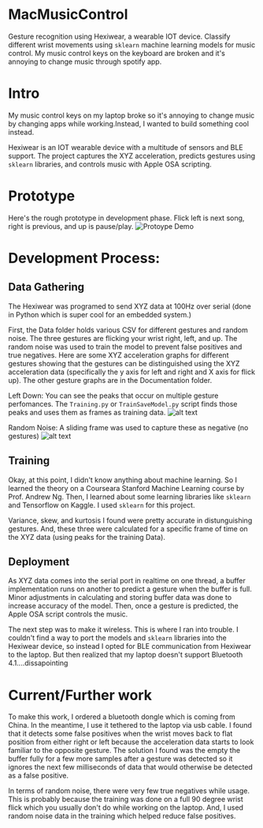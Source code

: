 # MacMusicControl
Gesture recognition using Hexiwear, a wearable IOT device. Classify different wrist movements using `sklearn` machine learning models for music control. My music control keys on the keyboard are broken and it's annoying to change music through spotify app.

# Intro
My music control keys on my laptop broke so it's annoying to change music by changing apps while working.Instead, I wanted to build something cool instead.

Hexiwear is an IOT wearable device with a multitude of sensors and BLE support. The project captures the XYZ acceleration, predicts gestures using `sklearn` libraries, and controls music with Apple OSA scripting.

# Prototype
Here's the rough prototype in development phase. Flick left is next song, right is previous, and up is pause/play.
![Protoype Demo](https://github.com/mshah0686/MacMusicControl/blob/master/Documentation/Prototype_gif.gif)
# Development Process:
## Data Gathering
The Hexiwear was programed to send XYZ data at 100Hz over serial (done in Python which is super cool for an embedded system.)

First, the Data folder holds various CSV for different gestures and random noise. The three gestures are flicking your wrist right, left, and up. The random noise was used to train the model to prevent false positives and true negatives. Here are some XYZ acceleration graphs for different gestures showing that the gestures can be distinguished using the XYZ acceleration data (specifically the y axis for left and right and X axis for flick up). The other gesture graphs are in the Documentation folder.

Left Down: You can see the peaks that occur on multiple gesture perfomances. The `Training.py` or `TrainSaveModel.py` script finds those peaks and uses them as frames as training data.
![alt text](https://github.com/mshah0686/MacMusicControl/blob/master/Documentation/Left_down.png)

Random Noise: A sliding frame was used to capture these as negative (no gestures)
![alt text](https://github.com/mshah0686/MacMusicControl/blob/master/Documentation/Noise.png)

## Training
Okay, at this point, I didn't know anything about machine learning. So I learned the theory on a Courseara Stanford Machine Learning course by Prof. Andrew Ng. Then, I learned about some learning libraries like `sklearn` and Tensorflow on Kaggle. I used `sklearn` for this project.

Variance, skew, and kurtosis I found were pretty accurate in distunguishing gestures. And, these three were calculated for a specific frame of time on the XYZ data (using peaks for the training Data).

## Deployment
As XYZ data comes into the serial port in realtime on one thread, a buffer implementation runs on another to predict a gesture when the buffer is full. Minor adjustments in calculating and storing buffer data was done to increase accuracy of the model. Then, once a gesture is predicted, the Apple OSA script controls the music.

The next step was to make it wireless. This is where I ran into trouble. I couldn't find a way to port the models and `sklearn` libraries into the Hexiwear device, so instead I opted for BLE communication from Hexiwear to the laptop. But then realized that my laptop doesn't support Bluetooth 4.1....dissapointing

# Current/Further work
To make this work, I ordered a bluetooth dongle which is coming from China. In the meantime, I use it tethered to the laptop via usb cable. I found that it detects some false positives when the wrist moves back to flat position from either right or left because the acceleration data starts to look familiar to the opposite gesture. The solution I found was the empty the buffer fully for a few more samples after a gesture was detected so it ignores the next few milliseconds of data that would otherwise be detected as a false positive.

In terms of random noise, there were very few true negatives while usage. This is probably because the training was done on a full 90 degree wrist flick which you usually don't do while working on the laptop. And, I used random noise data in the training which helped reduce false positives.







